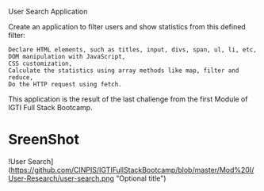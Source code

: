 


User Search Application 

Create an application to filter users and show statistics from this defined filter:

    Declare HTML elements, such as titles, input, divs, span, ul, li, etc,
    DOM manipulation with JavaScript,
    CSS customization,
    Calculate the statistics using array methods like map, filter and reduce,
    Do the HTTP request using fetch.

This application is the result of the last challenge from the first Module of IGTI Full Stack Bootcamp.

# SreenShot

!User Search](https://github.com/CINPIS/IGTIFullStackBootcamp/blob/master/Mod%20I/User-Research/user-search.png "Optional title")
